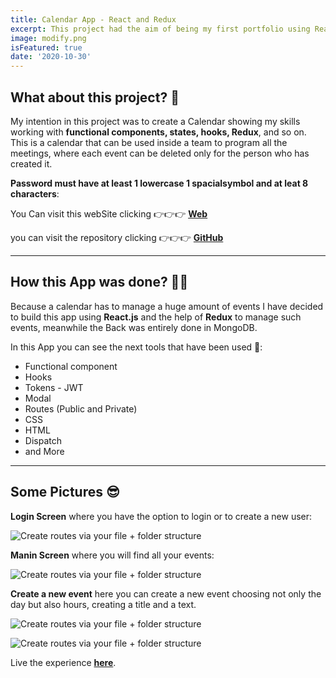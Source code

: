 ```yaml
---
title: Calendar App - React and Redux
excerpt: This project had the aim of being my first portfolio using React and Redux together. I wanted to put it here to show my improvement 😉.
image: modify.png
isFeatured: true
date: '2020-10-30'
---
```


## What about this project? 🧐

My intention in this project was to create a Calendar showing my skills working with **functional components, states, hooks, Redux**, and so on. This is a calendar that can be used inside a team to program all the meetings, where each event can be deleted only for the person who has created it.

**Password must have at least 1 lowercase 1 spacialsymbol and at leat 8 characters**:

You Can visit this webSite clicking 👉👉👉 [**Web**](https://user-calendar-2021.herokuapp.com/)

you can visit the repository clicking 👉👉👉 [**GitHub**](https://github.com/lolo-vignolo/calendar-app)

---

## How this App was done? 👨‍💻

Because a calendar has to manage a huge amount of events I have decided to build this app using **React.js** and the help of **Redux** to manage such events, meanwhile the Back was entirely done in MongoDB.

In this App you can see the next tools that have been used 🧨:

- Functional component
- Hooks
- Tokens - JWT
- Modal
- Routes (Public and Private)
- CSS
- HTML
- Dispatch
- and More

---

## Some Pictures 😎

**Login Screen** where you have the option to login or to create a new user:

![Create routes via your file + folder structure](login.png)

**Manin Screen** where you will find all your events:

![Create routes via your file + folder structure](main-screen.png)

**Create a new event** here you can create a new event choosing not only the day but also hours, creating a title and a text.

![Create routes via your file + folder structure](newEvent.png)

![Create routes via your file + folder structure](modify.png)

Live the experience [**here**](https://user-calendar-2021.herokuapp.com/).

